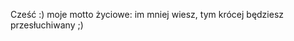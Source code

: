 Cześć :) moje motto życiowe: im mniej wiesz, tym krócej będziesz przesłuchiwany ;)

<!---
drone-runner/drone-runner is a ✨ special ✨ repository because its `README.md` (this file) appears on your GitHub profile.
You can click the Preview link to take a look at your changes.
--->
